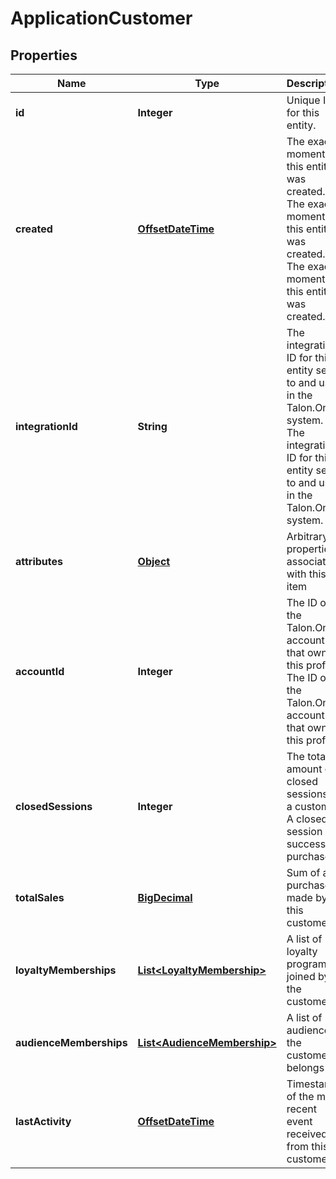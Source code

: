 

# ApplicationCustomer

## Properties

Name | Type | Description | Notes
------------ | ------------- | ------------- | -------------
**id** | **Integer** | Unique ID for this entity. | 
**created** | [**OffsetDateTime**](OffsetDateTime.md) | The exact moment this entity was created. The exact moment this entity was created. The exact moment this entity was created. | 
**integrationId** | **String** | The integration ID for this entity sent to and used in the Talon.One system. The integration ID for this entity sent to and used in the Talon.One system. | 
**attributes** | [**Object**](.md) | Arbitrary properties associated with this item | 
**accountId** | **Integer** | The ID of the Talon.One account that owns this profile. The ID of the Talon.One account that owns this profile. | 
**closedSessions** | **Integer** | The total amount of closed sessions by a customer. A closed session is a successful purchase. | 
**totalSales** | [**BigDecimal**](BigDecimal.md) | Sum of all purchases made by this customer | 
**loyaltyMemberships** | [**List&lt;LoyaltyMembership&gt;**](LoyaltyMembership.md) | A list of loyalty programs joined by the customer |  [optional]
**audienceMemberships** | [**List&lt;AudienceMembership&gt;**](AudienceMembership.md) | A list of audiences the customer belongs to |  [optional]
**lastActivity** | [**OffsetDateTime**](OffsetDateTime.md) | Timestamp of the most recent event received from this customer | 



